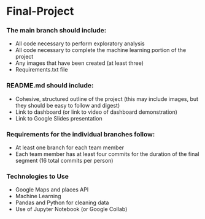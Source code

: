 # Final-Project

### The main branch should include:

- All code necessary to perform exploratory analysis
- All code necessary to complete the machine learning portion of the project
- Any images that have been created (at least three)
- Requirements.txt file

### README.md should include:

- Cohesive, structured outline of the project (this may include images, but they should be easy to follow and digest)
- Link to dashboard (or link to video of dashboard demonstration)
- Link to Google Slides presentation

### Requirements for the individual branches follow:

- At least one branch for each team member
- Each team member has at least four commits for the duration of the final segment (16 total commits per person)

### Technologies to Use
- Google Maps and places API
- Machine Learning 
- Pandas and Python for cleaning data 
- Use of Jupyter Notebook (or Google Collab)
